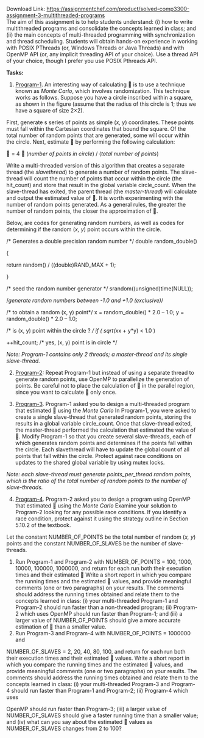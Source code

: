 Download Link: https://assignmentchef.com/product/solved-comp3300-assignment-3-multithreaded-programs
<br>
The aim of this assignment is to help students understand: (i) how to write multithreaded programs and consolidate the concepts learned in class; and (ii) the main concepts of multi-threaded programming with synchronization and thread scheduling. Students will obtain hands-on experience in working with POSIX PThreads (or, Windows Threads or Java Threads) and with OpenMP API (or, any implicit threading API of your choice). Use a thread API of your choice, though I prefer you use POSIX Pthreads API.

<strong>Tasks:</strong>

<ol>

 <li><u>Program-1</u>. An interesting way of calculating  is to use a technique known as <em>Monte Carlo</em>, which involves randomization. This technique works as follows. Suppose you have a circle inscribed within a square, as shown in the figure (assume that the radius of this circle is 1; thus we have a square of size 2×2).</li>

</ol>

First, generate s series of points as simple (<em>x, y</em>) coordinates. These points must fall within the Cartesian coordinates that bound the square. Of the total number of random points that are generated, some will occur within the circle. Next, estimate  by performing the following calculation:

 = 4  (<em>number of points in circle</em>) / (<em>total number of points</em>)

Write a multi-threaded version of this algorithm that creates a separate thread (the <em>slavethread</em>) to generate a number of random points. The slave-thread will count the number of points that occur within the circle (the hit_count) and store that result in the global variable circle_count. When the slave-thread has exited, the parent thread (the <em>master-thread</em>) will calculate and output the estimated value of . It is worth experimenting with the number of random points generated. As a general rules, the greater the number of random points, the closer the approximation of .

Below, are codes for generating random numbers, as well as codes for determining if the random (<em>x, y</em>) point occurs within the circle.

/* Generates a double precision random number */ double random_double()

{

return random() / ((double)RAND_MAX + 1);

}




/* seed the random number generator */       srandom((unsigned)time(NULL));




/*generate random numbers between -1.0 and +1.0 (exclusive)*/

/* to obtain a random (x, y) point*/  x = random_double() * 2.0 – 1.0;      y = random_double() * 2.0 – 1.0;




/* is (x, y) point within the circle ? */  if ( sqrt(x*x + y*y) &lt; 1.0 )

++hit_count; /* yes, (x, y) point is in circle */




<em>Note: Program-1 contains only 2 threads; a master-thread and its single slave-thread. </em>




<ol start="2">

 <li><u>Program-2</u>: Repeat Program-1 but instead of using a separate thread to generate random points, use OpenMP to parallelize the generation of points. Be careful not to place the calculation of  in the parallel region, since you want to calculate  only once.</li>

</ol>




<ol start="3">

 <li><u>Program-3</u>. Program-1 asked you to design a multi-threaded program that estimated  using the <em>Monte Carlo</em> In Program-1, you were asked to create a single slave-thread that generated random points, storing the results in a global variable circle_count. Once that slave-thread exited, the master-thread performed the calculation that estimated the value of . Modify Program-1 so that you create several slave-threads, each of which generates random points and determines if the points fall within the circle. Each slavethread will have to update the global count of all points that fall within the circle. Protect against race conditions on updates to the shared global variable by using mutex locks.</li>

</ol>




<em>Note: each slave-thread must generate </em><em>points_per_thread random points, which is the ratio of the total number of random points to the number of slave-threads. </em>




<ol start="4">

 <li><u>Program-4</u>. Program-2 asked you to design a program using OpenMP that estimated  using the <em>Monte Carlo</em> Examine your solution to Program-2 looking for any possible race conditions. If you identify a race condition, protect against it using the strategy outline in Section 5.10.2 of the textbook.</li>

</ol>




Let the constant NUMBER_OF_POINTS be the total number of random (<em>x, y</em>) points and the constant NUMBER_OF_SLAVES be the number of slave-threads.

<ol>

 <li>Run Program-1 and Program-2 with NUMBER_OF_POINTS = 100, 1000, 10000, 100000, 1000000, and return for each run both their execution times and their estimated  Write a short report in which you compare the running times and the estimated  values, and provide meaningful comments (one or two paragraphs) on your results. The comments should address the running times obtained and relate them to the concepts learned in class: (i) your multi-threaded Program-1 and Program-2 should run faster than a non-threaded program; (ii) Program-2 which uses OpenMP should run faster than Program-1; and (iii) a larger value of NUMBER_OF_POINTS should give a more accurate estimation of  than a smaller value.</li>

 <li>Run Program-3 and Program-4 with NUMBER_OF_POINTS = 1000000 and</li>

</ol>

NUMBER_OF_SLAVES = 2, 20, 40, 80, 100, and return for each run both their execution times and their estimated  values. Write a short report in which you compare the running times and the estimated  values, and provide meaningful comments (one or two paragraphs) on your results. The comments should address the running times obtained and relate them to the concepts learned in class: (i) your multi-threaded Program-3 and Program-4 should run faster than Program-1 and Program-2; (ii) Program-4 which uses

OpenMP should run faster than Program-3; (iii) a larger value of NUMBER_OF_SLAVES should give a faster running time than a smaller value; and (iv) what can you say about the estimated  values as NUMBER_OF_SLAVES changes from 2 to 100?


